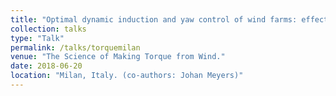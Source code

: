 ```yaml
---
title: "Optimal dynamic induction and yaw control of wind farms: effects of turbine spacing and layout."
collection: talks
type: "Talk"
permalink: /talks/torquemilan
venue: "The Science of Making Torque from Wind."
date: 2018-06-20
location: "Milan, Italy. (co-authors: Johan Meyers)"
---
```

